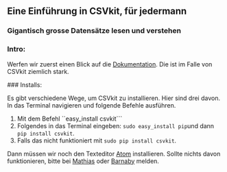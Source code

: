 ## Eine Einführung in CSVkit, für jedermann
### Gigantisch grosse Datensätze lesen und verstehen

### Intro:

Werfen wir zuerst einen Blick auf die [Dokumentation](https://csvkit.readthedocs.io/en/1.0.2/index.html). Die ist im Falle von CSVkit ziemlich stark.


### Installs:

Es gibt verschiedene Wege, um CSVkit zu installieren. Hier sind
drei davon. In das Terminal navigieren und folgende Befehle ausführen.

1. Mit dem Befehl ``easy_install csvkit```
2. Folgendes in das Terminal eingeben: ```sudo easy_install pip```und dann ```pip install csvkit```.
3. Falls das nicht funktioniert mit ```sudo pip install csvkit```.

Dann müssen wir noch den Texteditor [Atom](https://atom.io/) installieren. Sollte nichts davon funktionieren, bitte bei [Mathias](mathias.born@bernerzeitung) oder [Barnaby](barnaby.skinner@sonntagszeitung.ch) melden.
